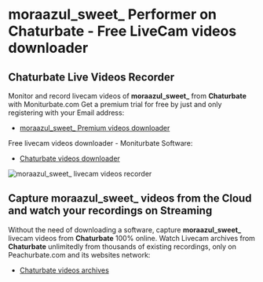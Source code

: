 # moraazul_sweet_ Performer on Chaturbate - Free LiveCam videos downloader

## Chaturbate Live Videos Recorder

Monitor and record livecam videos of **moraazul_sweet_** from **Chaturbate** with Moniturbate.com
Get a premium trial for free by just and only registering with your Email address:
* [moraazul_sweet_ Premium videos downloader](https://moniturbate.com/request-demo-licence-key.html)

Free livecam videos downloader - Moniturbate Software:
* [Chaturbate videos downloader](https://moniturbate.com/moniturbate-download-software.html)

![moraazul_sweet_ livecam videos recorder](https://peachurnet.com/templates/moniturbate-software.png)


## Capture moraazul_sweet_ videos from the Cloud and watch your recordings on Streaming

Without the need of downloading a software, capture **moraazul_sweet_** livecam videos from **Chaturbate** 100% online.
Watch Livecam archives from **Chaturbate** unlimitedly from thousands of existing recordings, only on Peachurbate.com and its websites network:
* [Chaturbate videos archives](https://peachurnet.com/)